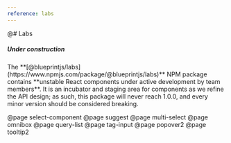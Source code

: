 ```yaml
---
reference: labs
---
```


@# Labs

<div class="pt-callout pt-intent-warning pt-icon-info-sign">
    <h5>Under construction</h5>
    The **[@blueprintjs/labs](https://www.npmjs.com/package/@blueprintjs/labs)** NPM package contains **unstable React components under active development by team members**. It is an incubator and staging area for components as we refine the API design; as such, this package will never reach 1.0.0, and every minor version should be considered breaking.
</div>

@page select-component
@page suggest
@page multi-select
@page omnibox
@page query-list
@page tag-input
@page popover2
@page tooltip2
